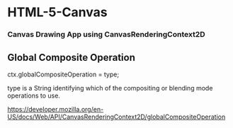 # HTML-5-Canvas
### Canvas Drawing App using CanvasRenderingContext2D
## Global Composite Operation

ctx.globalCompositeOperation = type;

type is a String identifying which of the compositing or blending mode operations to use.

https://developer.mozilla.org/en-US/docs/Web/API/CanvasRenderingContext2D/globalCompositeOperation
